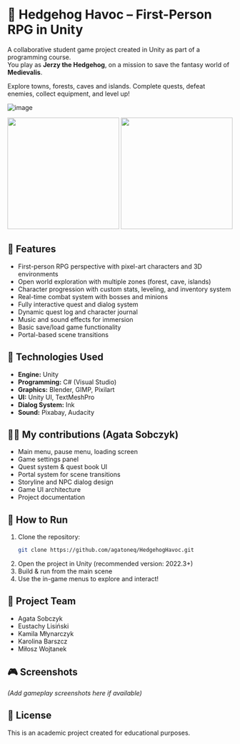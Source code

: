 
# 🦔 Hedgehog Havoc – First-Person RPG in Unity

A collaborative student game project created in Unity as part of a programming course.  
You play as **Jerzy the Hedgehog**, on a mission to save the fantasy world of **Medievalis**. 

Explore towns, forests, caves and islands. Complete quests, defeat enemies, collect equipment, and level up!

![image](https://github.com/user-attachments/assets/8637b8d9-3ec3-46af-8159-36f18355baaf)
<p align="center">
  <img src="https://github.com/user-attachments/assets/0707858a-f569-4695-b553-552b090bff73" height="250px" />
  <img src="https://github.com/user-attachments/assets/aa1156ea-7669-4636-982d-07f5e3de9c54" height="250px" />
</p>

## 🧠 Features

- First-person RPG perspective with pixel-art characters and 3D environments
- Open world exploration with multiple zones (forest, cave, islands)
- Character progression with custom stats, leveling, and inventory system
- Real-time combat system with bosses and minions
- Fully interactive quest and dialog system
- Dynamic quest log and character journal
- Music and sound effects for immersion
- Basic save/load game functionality
- Portal-based scene transitions

## 🎨 Technologies Used

- **Engine:** Unity
- **Programming:** C# (Visual Studio)
- **Graphics:** Blender, GIMP, Pixilart
- **UI:** Unity UI, TextMeshPro
- **Dialog System:** Ink
- **Sound:** Pixabay, Audacity

## 🧑‍💻 My contributions (Agata Sobczyk)

- Main menu, pause menu, loading screen
- Game settings panel
- Quest system & quest book UI
- Portal system for scene transitions
- Storyline and NPC dialog design
- Game UI architecture
- Project documentation

## 🚀 How to Run

1. Clone the repository:
   ```bash
   git clone https://github.com/agatoneq/HedgehogHavoc.git
   ```
2. Open the project in Unity (recommended version: 2022.3+)
3. Build & run from the main scene
4. Use the in-game menus to explore and interact!

## 👥 Project Team

- Agata Sobczyk  
- Eustachy Lisiński
- Kamila Młynarczyk  
- Karolina Barszcz  
- Miłosz Wojtanek

## 🎮 Screenshots

*(Add gameplay screenshots here if available)*

## 📜 License

This is an academic project created for educational purposes.
